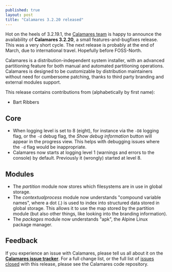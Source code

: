 ```yaml
---
published: true
layout: post
title: "Calamares 3.2.20 released"
---
```

Hot on the heels of 3.2.19.1, the [Calamares team](https://calamares.io/team/) is happy to announce the
availability of **Calamares 3.2.20**, a small features-and-bugfixes release.
This was a very short cycle. The next release is probably at the end of
March, due to international travel. Hopefully before FOSS-North.

Calamares is a distribution-independent system installer, with an advanced
partitioning feature for both manual and automated partitioning operations.
Calamares is designed to be customizable by distribution maintainers without
need for cumbersome patching, thanks to third party branding and external
modules support.

<!--more-->
This release contains contributions from (alphabetically by first name):
 - Bart Ribbers

## Core ##
 - When logging level is set to 8 (eight), for instance via the `-D8`
   logging flag, or the `-d` debug flag, the *Show debug information*
   button will appear in the progress view. This helps with debugging
   issues where the `-d` flag would be inappropriate.
 - Calamares now starts at logging level 1 (warnings and errors to
   the console) by default. Previously it (wrongly) started at level 8.

## Modules ##
 - The *partition* module now stores which filesystems are in use in
   global storage.
 - The *contextualprocess* module now understands "compound variable
   names", where a dot (.) is used to index into structured data
   stored in global storage. This allows it to use the map stored
   by the partition module (but also other things, like looking into
   the branding information).
 - The *packages* module now understands "apk", the Alpine Linux
   package manager.


## Feedback ##

If you experience an issue with Calamares, please tell us all about it
on the [**Calamares issue tracker**][1]. For a full change list, or
the full list of [issues closed][2] with this release, please see the
Calamares code repository.

[1]: https://github.com/calamares/calamares/issues
[2]: https://github.com/calamares/calamares/issues?q=milestone%3Av3.2.20
